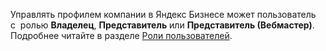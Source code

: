 
Управлять профилем компании в Яндекс Бизнесе может пользователь с  ролью **Владелец**, **Представитель** или **Представитель (Вебмастер)**. Подробнее читайте в разделе [Роли пользователей](../../../manage/accesses.md).
